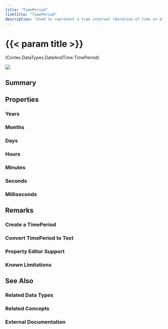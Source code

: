 ```yaml
---
title: "TimePeriod"
linkTitle: "TimePeriod"
description: "Used to represent a time interval (duration of time or elapsed time) that is measured as a positive or negative number of years, months, days, hours, minutes, seconds, and milliseconds."
---
```


# {{< param title >}}

<p class="namespace">(Cortex.DataTypes.DateAndTime.TimePeriod)</p>

<img src="/images/work-in-progress.jpg">

## Summary

## Properties

### Years

### Months

### Days

### Hours

### Minutes

### Seconds

### Milliseconds

## Remarks

### Create a TimePeriod

### Convert TimePeriod to Text

### Property Editor Support

### Known Limitations

## See Also

### Related Data Types

### Related Concepts

### External Documentation

